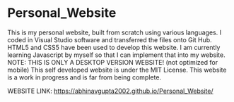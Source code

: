 # Personal_Website
This is my personal website, built from scratch using various languages. I coded in Visual Studio software and transferred the files onto Git Hub.
HTML5 and CSS5 have been used to develop this website. I am currently learning Javascript by myself so that I can implement that into my website.
NOTE: THIS IS ONLY A DESKTOP VERSION WEBSITE! (not optimized for mobile)
This self developed website is under the MIT License.
This website is a work in progress and is far from being complete.


WEBSITE LINK:  https://abhinavgupta2002.github.io/Personal_Website/
